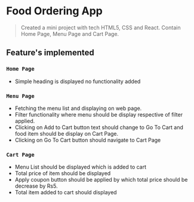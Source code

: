 # Food Ordering App

>Created a mini project with tech HTML5, CSS and React.
> Contain Home Page, Menu Page and Cart Page.

## Feature's implemented

### `Home Page`
* Simple heading is displayed no functionality added

### `Menu Page`
* Fetching the menu list and displaying on web page.
* Filter functionality where menu should be display respective of filter applied.
* Clicking on Add to Cart button text should change to Go To Cart and food item should be display on Cart Page.
* Clicking on Go To Cart button should navigate to Cart Page

### `Cart Page`
* Menu List should be displayed which is added to cart
* Total price of item should be displayed
* Apply coupon button should be applied by which total price should be decrease by Rs5.
* Total item added to cart should displayed
